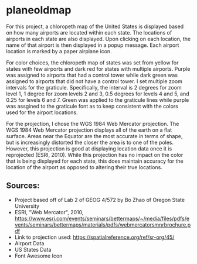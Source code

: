 # planeoldmap

For this project, a chloropeth map of the United States is displayed based on how many airports are located within each state. The locations of airports in each state are also displayed. Upon clicking on each location, the name of that airport is then displayed in a popup message. Each airport location is marked by a paper airplane icon.

For color choices, the chloropeth map of states was set from yellow for states with few airports and dark red for states with multiple airports. Purple was assigned to airports that had a control tower while dark green was assigned to airports that did not have a control tower. I set multiple zoom intervals for the graticule. Specifically, the interval is 2 degrees for zoom level 1, 1 degree for zoom levels 2 and 3, 0.5 degrees for levels 4 and 5, and 0.25 for levels 6 and 7. Green was applied to the graticule lines while purple was assgined to the graticule font as to keep consistent with the colors used for the airport locations. 

For the projection, I chose the WGS 1984 Web Mercator projection. The WGS 1984 Web Mercator projection displays all of the earth on a flat surface. Areas near the Equator are the most accurate in terms of shape, but is increasingly distorted the closer the area is to one of the poles. However, this projection is good at displaying location data once it is reprojected (ESRI, 2010). While this projection has no impact on the color that is being displayed for each state, this does maintain accuracy for the location of the airport as opposed to altering their true locations.

## Sources:
* Project based off of Lab 2 of GEOG 4/572 by Bo Zhao of Oregon State University
* ESRI, "Web Mercator", 2010, https://www.esri.com/events/seminars/bettermaps/~/media/files/pdfs/events/seminars/bettermaps/materials/pdfs/webmercatorsmnrbrochure.pdf
* Link to projection used: https://spatialreference.org/ref/sr-org/45/
* Airport Data
* US States Data
* Font Awesome Icon
